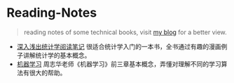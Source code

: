 # Reading-Notes

> reading notes of some technical books, visit [my blog](http://songbinbin.me) for a better view.

- [深入浅出统计学阅读笔记](./The_Cartoon_Introduction_to_Statistics.md) 很适合统计学入门的一本书，全书通过有趣的漫画例子讲解统计学的基本概念。
- [机器学习](./Machine_Learning.md) 周志华老师《机器学习》前三章基本概念，弄懂对理解不同的学习算法有很大的帮助。
